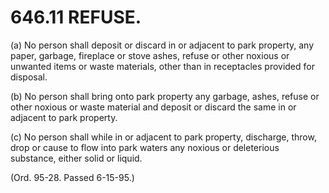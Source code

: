 646.11 REFUSE.
==============

​(a) No person shall deposit or discard in or adjacent to park property,
any paper, garbage, fireplace or stove ashes, refuse or other noxious or
unwanted items or waste materials, other than in receptacles provided
for disposal.

​(b) No person shall bring onto park property any garbage, ashes, refuse
or other noxious or waste material and deposit or discard the same in or
adjacent to park property.

​(c) No person shall while in or adjacent to park property, discharge,
throw, drop or cause to flow into park waters any noxious or deleterious
substance, either solid or liquid.

(Ord. 95-28. Passed 6-15-95.)

